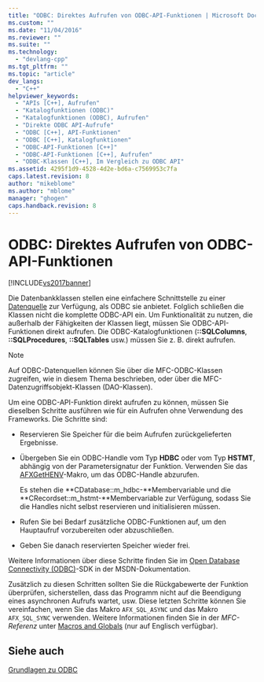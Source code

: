 ```yaml
---
title: "ODBC: Direktes Aufrufen von ODBC-API-Funktionen | Microsoft Docs"
ms.custom: ""
ms.date: "11/04/2016"
ms.reviewer: ""
ms.suite: ""
ms.technology: 
  - "devlang-cpp"
ms.tgt_pltfrm: ""
ms.topic: "article"
dev_langs: 
  - "C++"
helpviewer_keywords: 
  - "APIs [C++], Aufrufen"
  - "Katalogfunktionen (ODBC)"
  - "Katalogfunktionen (ODBC), Aufrufen"
  - "Direkte ODBC API-Aufrufe"
  - "ODBC [C++], API-Funktionen"
  - "ODBC [C++], Katalogfunktionen"
  - "ODBC-API-Funktionen [C++]"
  - "ODBC-API-Funktionen [C++], Aufrufen"
  - "ODBC-Klassen [C++], Im Vergleich zu ODBC API"
ms.assetid: 4295f1d9-4528-4d2e-bd6a-c7569953c7fa
caps.latest.revision: 8
author: "mikeblome"
ms.author: "mblome"
manager: "ghogen"
caps.handback.revision: 8
---
```

# ODBC: Direktes Aufrufen von ODBC-API-Funktionen
[!INCLUDE[vs2017banner](../../assembler/inline/includes/vs2017banner.md)]

Die Datenbankklassen stellen eine einfachere Schnittstelle zu einer [Datenquelle](../../data/odbc/data-source-odbc.md) zur Verfügung, als ODBC sie anbietet.  Folglich schließen die Klassen nicht die komplette ODBC\-API ein.  Um Funktionalität zu nutzen, die außerhalb der Fähigkeiten der Klassen liegt, müssen Sie ODBC\-API\-Funktionen direkt aufrufen.  Die ODBC\-Katalogfunktionen \(**::SQLColumns**, **::SQLProcedures**, **::SQLTables** usw.\) müssen Sie z. B. direkt aufrufen.  
  
> [!NOTE]
>  Auf ODBC\-Datenquellen können Sie über die MFC\-ODBC\-Klassen zugreifen, wie in diesem Thema beschrieben, oder über die MFC\-Datenzugriffsobjekt\-Klassen \(DAO\-Klassen\).  
  
 Um eine ODBC\-API\-Funktion direkt aufrufen zu können, müssen Sie dieselben Schritte ausführen wie für ein Aufrufen ohne Verwendung des Frameworks.  Die Schritte sind:  
  
-   Reservieren Sie Speicher für die beim Aufrufen zurückgelieferten Ergebnisse.  
  
-   Übergeben Sie ein ODBC\-Handle vom Typ **HDBC** oder vom Typ **HSTMT**, abhängig von der Parametersignatur der Funktion.  Verwenden Sie das [AFXGetHENV](../Topic/AfxGetHENV.md)\-Makro, um das ODBC\-Handle abzurufen.  
  
     Es stehen die **CDatabase::m\_hdbc\-**Membervariable und die **CRecordset::m\_hstmt\-**Membervariable zur Verfügung, sodass Sie die Handles nicht selbst reservieren und initialisieren müssen.  
  
-   Rufen Sie bei Bedarf zusätzliche ODBC\-Funktionen auf, um den Hauptaufruf vorzubereiten oder abzuschließen.  
  
-   Geben Sie danach reservierten Speicher wieder frei.  
  
 Weitere Informationen über diese Schritte finden Sie im [Open Database Connectivity \(ODBC\)](https://msdn.microsoft.com/en-us/library/ms710252.aspx)\-SDK in der MSDN\-Dokumentation.  
  
 Zusätzlich zu diesen Schritten sollten Sie die Rückgabewerte der Funktion überprüfen, sicherstellen, dass das Programm nicht auf die Beendigung eines asynchronen Aufrufs wartet, usw.  Diese letzten Schritte können Sie vereinfachen, wenn Sie das Makro `AFX_SQL_ASYNC` und das Makro `AFX_SQL_SYNC` verwenden.  Weitere Informationen finden Sie in der *MFC\-Referenz* unter [Macros and Globals](../Topic/Macros,%20Global%20Functions,%20and%20Global%20Variables.md) \(nur auf Englisch verfügbar\).  
  
## Siehe auch  
 [Grundlagen zu ODBC](../../data/odbc/odbc-basics.md)
